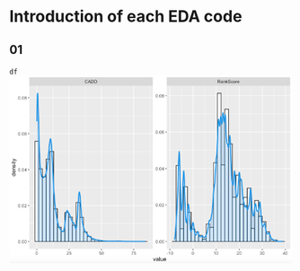 # Introduction of each EDA code

## 01
`df` ![alt text](https://github.com/nxl365/New_rank_score/blob/main/src/2_EDA/photo/01/1.png)
